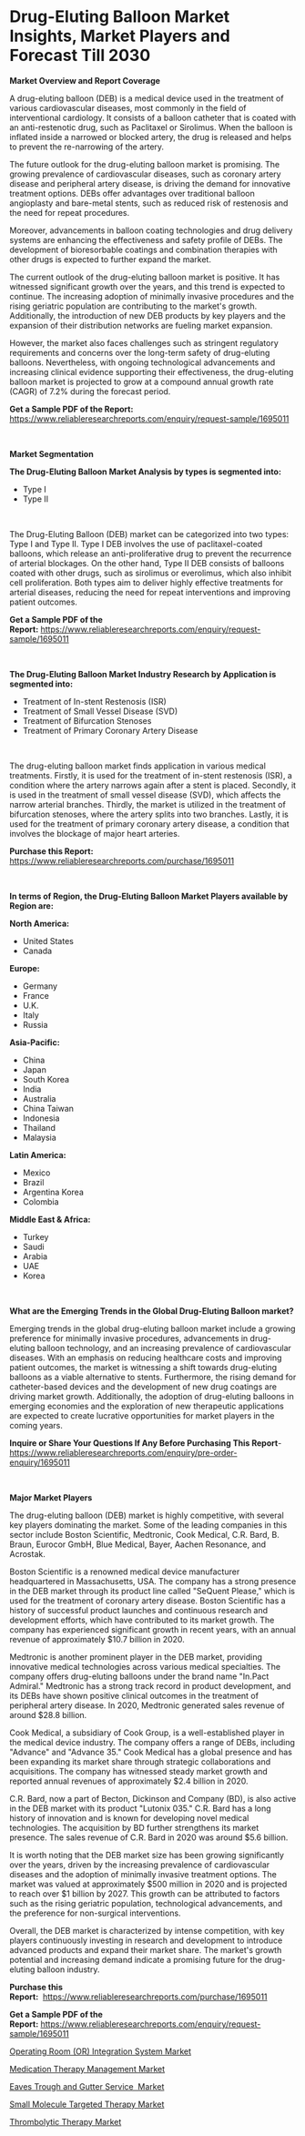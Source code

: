 <p><h1>Drug-Eluting Balloon Market Insights, Market Players and Forecast Till 2030</h1></p><p><strong>Market Overview and Report Coverage</strong></p>
<p><p>A drug-eluting balloon (DEB) is a medical device used in the treatment of various cardiovascular diseases, most commonly in the field of interventional cardiology. It consists of a balloon catheter that is coated with an anti-restenotic drug, such as Paclitaxel or Sirolimus. When the balloon is inflated inside a narrowed or blocked artery, the drug is released and helps to prevent the re-narrowing of the artery.</p><p>The future outlook for the drug-eluting balloon market is promising. The growing prevalence of cardiovascular diseases, such as coronary artery disease and peripheral artery disease, is driving the demand for innovative treatment options. DEBs offer advantages over traditional balloon angioplasty and bare-metal stents, such as reduced risk of restenosis and the need for repeat procedures.</p><p>Moreover, advancements in balloon coating technologies and drug delivery systems are enhancing the effectiveness and safety profile of DEBs. The development of bioresorbable coatings and combination therapies with other drugs is expected to further expand the market.</p><p>The current outlook of the drug-eluting balloon market is positive. It has witnessed significant growth over the years, and this trend is expected to continue. The increasing adoption of minimally invasive procedures and the rising geriatric population are contributing to the market's growth. Additionally, the introduction of new DEB products by key players and the expansion of their distribution networks are fueling market expansion.</p><p>However, the market also faces challenges such as stringent regulatory requirements and concerns over the long-term safety of drug-eluting balloons. Nevertheless, with ongoing technological advancements and increasing clinical evidence supporting their effectiveness, the drug-eluting balloon market is projected to grow at a compound annual growth rate (CAGR) of 7.2% during the forecast period.</p></p>
<p><strong>Get a Sample PDF of the Report:</strong> <a href="https://www.reliableresearchreports.com/enquiry/request-sample/1695011">https://www.reliableresearchreports.com/enquiry/request-sample/1695011</a></p>
<p>&nbsp;</p>
<p><strong>Market Segmentation</strong></p>
<p><strong>The Drug-Eluting Balloon Market Analysis by types is segmented into:</strong></p>
<p><ul><li>Type I</li><li>Type II</li></ul></p>
<p>&nbsp;</p>
<p><p>The Drug-Eluting Balloon (DEB) market can be categorized into two types: Type I and Type II. Type I DEB involves the use of paclitaxel-coated balloons, which release an anti-proliferative drug to prevent the recurrence of arterial blockages. On the other hand, Type II DEB consists of balloons coated with other drugs, such as sirolimus or everolimus, which also inhibit cell proliferation. Both types aim to deliver highly effective treatments for arterial diseases, reducing the need for repeat interventions and improving patient outcomes.</p></p>
<p><strong>Get a Sample PDF of the Report:</strong>&nbsp;<a href="https://www.reliableresearchreports.com/enquiry/request-sample/1695011">https://www.reliableresearchreports.com/enquiry/request-sample/1695011</a></p>
<p>&nbsp;</p>
<p><strong>The Drug-Eluting Balloon Market Industry Research by Application is segmented into:</strong></p>
<p><ul><li>Treatment of In-stent Restenosis (ISR)</li><li>Treatment of Small Vessel Disease (SVD)</li><li>Treatment of Bifurcation Stenoses</li><li>Treatment of Primary Coronary Artery Disease</li></ul></p>
<p>&nbsp;</p>
<p><p>The drug-eluting balloon market finds application in various medical treatments. Firstly, it is used for the treatment of in-stent restenosis (ISR), a condition where the artery narrows again after a stent is placed. Secondly, it is used in the treatment of small vessel disease (SVD), which affects the narrow arterial branches. Thirdly, the market is utilized in the treatment of bifurcation stenoses, where the artery splits into two branches. Lastly, it is used for the treatment of primary coronary artery disease, a condition that involves the blockage of major heart arteries.</p></p>
<p><strong>Purchase this Report:</strong>&nbsp; <a href="https://www.reliableresearchreports.com/purchase/1695011">https://www.reliableresearchreports.com/purchase/1695011</a></p>
<p>&nbsp;</p>
<p><strong>In terms of Region, the Drug-Eluting Balloon Market Players available by Region are:</strong></p>
<p>
    <p> <strong> North America: </strong>
        <ul>
            <li>United States</li>
            <li>Canada</li>
        </ul>
        </p> 
    <p> <strong> Europe: </strong>
        <ul>
            <li>Germany</li>
            <li>France</li>
            <li>U.K.</li>
            <li>Italy</li>
            <li>Russia</li>
        </ul>
        </p> 
    <p> <strong> Asia-Pacific: </strong>
        <ul>
            <li>China</li>
            <li>Japan</li>
            <li>South Korea</li>
            <li>India</li>
            <li>Australia</li>
            <li>China Taiwan</li>
            <li>Indonesia</li>
            <li>Thailand</li>
            <li>Malaysia</li>
        </ul>
        </p> 
    <p> <strong> Latin America: </strong>
        <ul>
            <li>Mexico</li>
            <li>Brazil</li>
            <li>Argentina Korea</li>
            <li>Colombia</li>
        </ul>
        </p> 
    <p> <strong> Middle East & Africa: </strong>
        <ul>
            <li>Turkey</li>
            <li>Saudi</li>
            <li>Arabia</li>
            <li>UAE</li>
            <li>Korea</li>
        </ul>
    </p>
    </p>
<p>&nbsp;</p>
<p><strong>What are the Emerging Trends in the Global Drug-Eluting Balloon market?</strong></p>
<p><p>Emerging trends in the global drug-eluting balloon market include a growing preference for minimally invasive procedures, advancements in drug-eluting balloon technology, and an increasing prevalence of cardiovascular diseases. With an emphasis on reducing healthcare costs and improving patient outcomes, the market is witnessing a shift towards drug-eluting balloons as a viable alternative to stents. Furthermore, the rising demand for catheter-based devices and the development of new drug coatings are driving market growth. Additionally, the adoption of drug-eluting balloons in emerging economies and the exploration of new therapeutic applications are expected to create lucrative opportunities for market players in the coming years.</p></p>
<p><strong>Inquire or Share Your Questions If Any Before Purchasing This Report</strong>- <a href="https://www.reliableresearchreports.com/enquiry/pre-order-enquiry/1695011">https://www.reliableresearchreports.com/enquiry/pre-order-enquiry/1695011</a></p>
<p>&nbsp;</p>
<p><strong>Major Market Players</strong></p>
<p><p>The drug-eluting balloon (DEB) market is highly competitive, with several key players dominating the market. Some of the leading companies in this sector include Boston Scientific, Medtronic, Cook Medical, C.R. Bard, B. Braun, Eurocor GmbH, Blue Medical, Bayer, Aachen Resonance, and Acrostak.</p><p>Boston Scientific is a renowned medical device manufacturer headquartered in Massachusetts, USA. The company has a strong presence in the DEB market through its product line called "SeQuent Please," which is used for the treatment of coronary artery disease. Boston Scientific has a history of successful product launches and continuous research and development efforts, which have contributed to its market growth. The company has experienced significant growth in recent years, with an annual revenue of approximately $10.7 billion in 2020.</p><p>Medtronic is another prominent player in the DEB market, providing innovative medical technologies across various medical specialties. The company offers drug-eluting balloons under the brand name "In.Pact Admiral." Medtronic has a strong track record in product development, and its DEBs have shown positive clinical outcomes in the treatment of peripheral artery disease. In 2020, Medtronic generated sales revenue of around $28.8 billion.</p><p>Cook Medical, a subsidiary of Cook Group, is a well-established player in the medical device industry. The company offers a range of DEBs, including "Advance" and "Advance 35." Cook Medical has a global presence and has been expanding its market share through strategic collaborations and acquisitions. The company has witnessed steady market growth and reported annual revenues of approximately $2.4 billion in 2020.</p><p>C.R. Bard, now a part of Becton, Dickinson and Company (BD), is also active in the DEB market with its product "Lutonix 035." C.R. Bard has a long history of innovation and is known for developing novel medical technologies. The acquisition by BD further strengthens its market presence. The sales revenue of C.R. Bard in 2020 was around $5.6 billion.</p><p>It is worth noting that the DEB market size has been growing significantly over the years, driven by the increasing prevalence of cardiovascular diseases and the adoption of minimally invasive treatment options. The market was valued at approximately $500 million in 2020 and is projected to reach over $1 billion by 2027. This growth can be attributed to factors such as the rising geriatric population, technological advancements, and the preference for non-surgical interventions.</p><p>Overall, the DEB market is characterized by intense competition, with key players continuously investing in research and development to introduce advanced products and expand their market share. The market's growth potential and increasing demand indicate a promising future for the drug-eluting balloon industry.</p></p>
<p><strong>Purchase this Report:</strong>&nbsp;&nbsp;<a href="https://www.reliableresearchreports.com/purchase/1695011">https://www.reliableresearchreports.com/purchase/1695011</a></p>
<p></p>
<p><strong>Get a Sample PDF of the Report:</strong>&nbsp;<a href="https://www.reliableresearchreports.com/enquiry/request-sample/1695011">https://www.reliableresearchreports.com/enquiry/request-sample/1695011</a></p>
<p><p><a href="https://medium.com/@draft.web.back/operating-room-or-integration-system-market-the-key-to-successful-business-strategy-forecast-835d6492b809">Operating Room (OR) Integration System Market</a></p><p><a href="https://www.linkedin.com/pulse/medication-therapy-management-market-size-growth-forecast-sqkhe/">Medication Therapy Management Market</a></p><p><a href="https://medium.com/@wall.see.write/eaves-trough-and-gutter-service-nbsp-market-research-report-its-history-and-forecast-2023-to-2030-46bc190fbc38">Eaves Trough and Gutter Service  Market</a></p><p><a href="https://www.linkedin.com/pulse/small-molecule-targeted-therapy-market-insights-players-ddj2e/">Small Molecule Targeted Therapy Market</a></p><p><a href="https://www.linkedin.com/pulse/thrombolytic-therapy-market-research-report-provides-imvpe/">Thrombolytic Therapy Market</a></p></p>